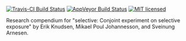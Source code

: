 <!-- README.md is generated from README.Rmd. Please edit that file -->
[![Travis-CI Build Status](https://travis-ci.org/mikaelpoul/selective.svg?branch=master)](https://travis-ci.org/mikaelpoul/selective) [![AppVeyor Build Status](https://ci.appveyor.com/api/projects/status/github/mikaelpoul/selective?branch=master&svg=true)](https://ci.appveyor.com/project/mikaelpoul/selective) [![MIT licensed](https://img.shields.io/badge/license-MIT-blue.svg)](https://raw.githubusercontent.com/mikaelpoul/selective/master/LICENSE)

Research compendium for "selective: Conjoint experiment on selective exposure" by Erik Knudsen, Mikael Poul Johannesson, and Sveinung Arnesen.
